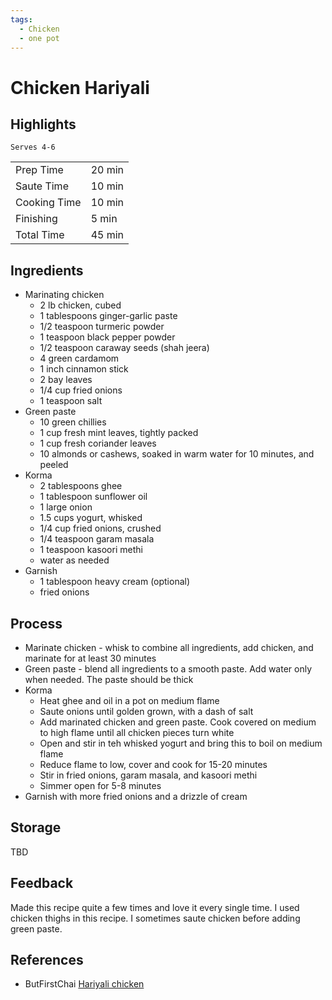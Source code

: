 ```yaml
---
tags:
  - Chicken
  - one pot
---
```


# Chicken Hariyali

## Highlights

`Serves 4-6`

| | |
|----|-----|
| Prep Time             | 20 min     |
| Saute Time            | 10 min     |
| Cooking Time          | 10 min     |
| Finishing             | 5 min      |
| Total Time            | 45 min     |

## Ingredients

* Marinating chicken
    * 2 lb chicken, cubed
    * 1 tablespoons ginger-garlic paste
    * 1/2 teaspoon turmeric powder
    * 1 teaspoon black pepper powder
    * 1/2 teaspoon caraway seeds (shah jeera)
    * 4 green cardamom
    * 1 inch cinnamon stick
    * 2 bay leaves
    * 1/4 cup fried onions
    * 1 teaspoon salt
* Green paste
    * 10 green chillies
    * 1 cup fresh mint leaves, tightly packed
    * 1 cup fresh coriander leaves
    * 10 almonds or cashews, soaked in warm water for 10 minutes, and peeled
* Korma
    * 2 tablespoons ghee
    * 1 tablespoon sunflower oil
    * 1 large onion
    * 1.5 cups yogurt, whisked
    * 1/4 cup fried onions, crushed
    * 1/4 teaspoon garam masala
    * 1 teaspoon kasoori methi
    * water as needed
* Garnish
    * 1 tablespoon heavy cream (optional)
    * fried onions

## Process

* Marinate chicken - whisk to combine all ingredients, add chicken, and marinate for at least 30 minutes
* Green paste - blend all ingredients to a smooth paste. Add water only when needed. The paste should be thick
* Korma
    * Heat ghee and oil in a pot on medium flame
    * Saute onions until golden grown, with a dash of salt
    * Add marinated chicken and green paste. Cook covered on medium to high flame until all chicken pieces turn white
    * Open and stir in teh whisked yogurt and bring this to boil on medium flame
    * Reduce flame to low, cover and cook for 15-20 minutes
    * Stir in fried onions, garam masala, and kasoori methi
    * Simmer open for 5-8 minutes
* Garnish with more fried onions and a drizzle of cream

## Storage

TBD

## Feedback

Made this recipe quite a few times and love it every single time. I used chicken thighs in this recipe. I sometimes saute chicken before adding green paste.

## References

* ButFirstChai [Hariyali chicken](https://butfirstchai.com/chicken-in-mint-coriander-yoghurt-sauce/)
